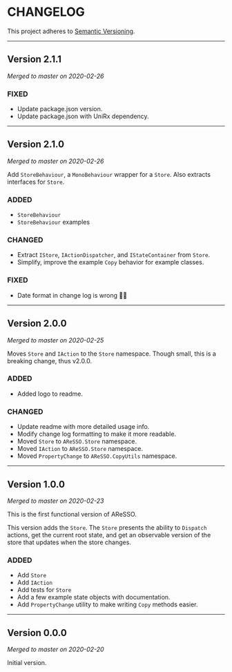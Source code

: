 # CHANGELOG

This project adheres to [Semantic Versioning](https://semver.org/spec/v2.0.0.html).

---

## Version 2.1.1

*Merged to master on 2020-02-26*

### FIXED

- Update package.json version.
- Update package.json with UniRx dependency.

---

## Version 2.1.0

*Merged to master on 2020-02-26*

Add `StoreBehaviour`, a `MonoBehaviour` wrapper for a `Store`. Also extracts interfaces for `Store`.

### ADDED

- `StoreBehaviour`
- `StoreBehaviour` examples

### CHANGED

- Extract `IStore`, `IActionDispatcher`, and `IStateContainer` from `Store`.
- Simplify, improve the example `Copy` behavior for example classes.

### FIXED

- Date format in change log is wrong 🤦‍♂️

---

## Version 2.0.0

*Merged to master on 2020-02-25*

Moves `Store` and `IAction` to the `Store` namespace. Though small, this is a breaking change, thus v2.0.0.

### ADDED

- Added logo to readme.

### CHANGED

- Update readme with more detailed usage info.
- Modify change log formatting to make it more readable.
- Moved `Store` to `AReSSO.Store` namespace.
- Moved `IAction` to `AReSSO.Store` namespace.
- Moved `PropertyChange` to `AReSSO.CopyUtils` namespace.

---

## Version 1.0.0

*Merged to master on 2020-02-23*

This is the first functional version of AReSSO.

This version adds the `Store`. The `Store` presents the ability to `Dispatch` actions, get the current root state,
and get an observable version of the store that updates when the store changes.

### ADDED

- Add `Store`
- Add `IAction`
- Add tests for `Store`
- Add a few example state objects with documentation.
- Add `PropertyChange` utility to make writing `Copy` methods easier.

---

## Version 0.0.0

*Merged to master on 2020-02-20*

Initial version.
